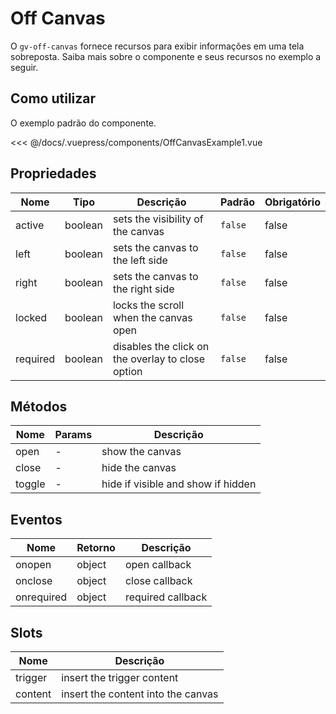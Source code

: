 # Off Canvas

O `gv-off-canvas` fornece recursos para exibir informações em uma tela sobreposta. Saiba mais sobre o componente e seus recursos no exemplo a seguir.

## Como utilizar

O exemplo padrão do componente.

<off-canvas-example-1 />

<<< @/docs/.vuepress/components/OffCanvasExample1.vue

## Propriedades

| Nome     |  Tipo   | Descrição                                         | Padrão  | Obrigatório |
| -------- | :-----: | ------------------------------------------------- | ------- | ----------- |
| active   | boolean | sets the visibility of the canvas                 | `false` | false       |
| left     | boolean | sets the canvas to the left side                  | `false` | false       |
| right    | boolean | sets the canvas to the right side                 | `false` | false       |
| locked   | boolean | locks the scroll when the canvas open             | `false` | false       |
| required | boolean | disables the click on the overlay to close option | `false` | false       |

## Métodos

| Nome   | Params | Descrição                          |
| ------ | ------ | ---------------------------------- |
| open   | -      | show the canvas                    |
| close  | -      | hide the canvas                    |
| toggle | -      | hide if visible and show if hidden |

## Eventos

| Nome       | Retorno | Descrição         |
| ---------- | ------- | ----------------- |
| onopen     | object  | open callback     |
| onclose    | object  | close callback    |
| onrequired | object  | required callback |

## Slots

| Nome    | Descrição                          |
| ------- | ---------------------------------- |
| trigger | insert the trigger content         |
| content | insert the content into the canvas |
